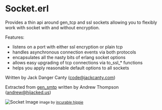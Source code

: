 Socket.erl
=======

Provides a thin api around gen_tcp and ssl sockets allowing you to
flexibly work with socket with and without encryption.

Features:

  * listens on a port with either ssl encryption or plain tcp
  * handles asynchronous connection events via both protocols
  * encapsulates all the nasty bits of erlang socket options
  * allows easy upgrading of tcp connections via to_ssl_* functions
  * helps you apply reasonable default options to all sockets

Written by Jack Danger Canty (code@jackcanty.com)

Extracted from [gen_smtp](http://github.com/Vagabond/gen_smtp) written by Andrew Thompson (andrew@hijacked.us)

![Socket Image](http://farm4.static.flickr.com/3192/2561854165_e4d74d95c2_m.jpg)
<small>image by [incurable hippie](http://www.flickr.com/photos/hippie/)</small>